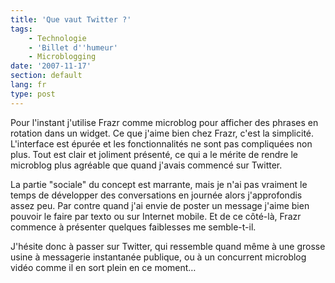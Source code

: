 ```yaml
---
title: 'Que vaut Twitter ?'
tags:
    - Technologie
    - 'Billet d''humeur'
    - Microblogging
date: '2007-11-17'
section: default
lang: fr
type: post
---
```


Pour l'instant j'utilise Frazr comme microblog pour afficher des phrases en rotation dans un widget. Ce que j'aime bien chez Frazr, c'est la simplicité. L'interface est épurée et les fonctionnalités ne sont pas compliquées non plus. Tout est clair et joliment présenté, ce qui a le mérite de rendre le microblog plus agréable que quand j'avais commencé sur Twitter.

La partie "sociale" du concept est marrante, mais je n'ai pas vraiment le temps de développer des conversations en journée alors j'approfondis assez peu. Par contre quand j'ai envie de poster un message j'aime bien pouvoir le faire par texto ou sur Internet mobile. Et de ce côté-là, Frazr commence à présenter quelques faiblesses me semble-t-il.

J'hésite donc à passer sur Twitter, qui ressemble quand même à une grosse usine à messagerie instantanée publique, ou à un concurrent microblog vidéo comme il en sort plein en ce moment…
